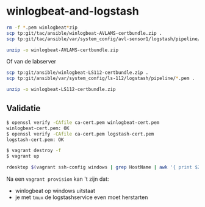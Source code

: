 # winlogbeat-and-logstash

```bash
rm -f *.pem winlogbeat*zip
scp tp:git/tac/ansible/winlogbeat-AVLAMS-certbundle.zip .
scp tp:git/tac/ansible/var/system_config/avl-sensor1/logstash/pipeline/*.pem .

unzip -o winlogbeat-AVLAMS-certbundle.zip

```

Of van de labserver
```bash
scp tp:git/ansible/winlogbeat-LS112-certbundle.zip .
scp tp:git/ansible/var/system_config/ls-112/logstash/pipeline/*.pem .

unzip -o winlogbeat-LS112-certbundle.zip

```

## Validatie
```bash
$ openssl verify -CAfile ca-cert.pem winlogbeat-cert.pem
winlogbeat-cert.pem: OK
$ openssl verify -CAfile ca-cert.pem logstash-cert.pem
logstash-cert.pem: OK

$ vagrant destroy -f
$ vagrant up

rdesktop $(vagrant ssh-config windows | grep HostName | awk '{ print $2 }') -u vagrant -p vagrant
```

Na een `vagrant provision` kan 't zijn dat:
- winlogbeat op windows uitstaat
- je met `tmux` de logstashservice even moet herstarten
